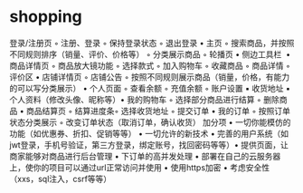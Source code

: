 # shopping
登录/注册页​
◦
注册、登录​
◦
保持登录状态​
◦
退出登录​
•
主页​
◦
搜索商品，并按照不同规则排序（销量、评价、价格等）​
◦
分类展示商品​
◦
轮播页​
•
侧边工具栏 ​
•
商品详情页​
◦
商品放大镜功能​
◦
选择款式​
◦
加入购物车​
◦
收藏商品​
◦
商品详情​
◦
评价区​
•
店铺详情页​
◦
店铺公告​
◦
按照不同规则展示商品（销量，价格，有能力的可以写分类展示）​
•
个人页面​
◦
查看余额​
◦
充值余额​
◦
账户设置​
▪
收货地址​
▪
个人资料（修改头像、昵称等）​
•
我的购物车​
◦
选择部分商品进行结算​
◦
删除商品​
•
商品结算页​
◦
结算进度条​
◦
选择收货地址​
◦
提交订单​
•
我的订单​
◦
按照订单状态分类展示​
◦
改变订单状态（取消订单，确认收货）​
加分项​
•
一切你能模仿的功能（如优惠券、折扣、促销等等）​
•
一切允许的新技术​
•
完善的用户系统（如jwt登录，手机号验证，第三方登录，绑定账号，找回密码等等）​
•
提供页面，让商家能够对商品进行后台管理​
•
下订单的高并发处理​
•
部署在自己的云服务器上，使你的项目可以通过url正常访问并使用​
•
使用https加密​
•
考虑安全性（xxs，sql注入，csrf等等）​
